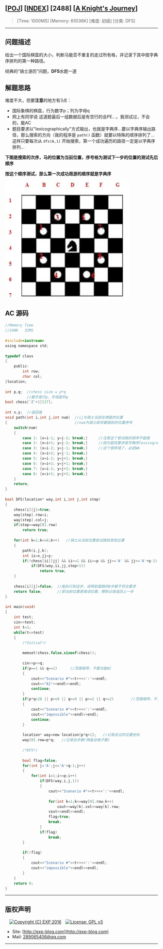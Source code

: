## [[POJ](http://poj.org/)] [[INDEX](https://github.com/lyy289065406/POJ-Solving-Reports)] [2488] [[A Knight's Journey](http://poj.org/problem?id=2488)]

> [Time: 1000MS] [Memory: 65536K] [难度: 初级] [分类: DFS]

------

## 问题描述

给出一个国际棋盘的大小，判断马能否不重复的走过所有格，并记录下其中按字典序排列的第一种路径。

经典的“骑士游历”问题，**DFS**水题一道


## 解题思路


难度不大，但要**注意**的地方有3点：

- 国际象棋的棋盘，行为数字p；列为字母q
- 网上有同学说 这道题最后一组数据后是有空行的会PE...，我测试过，不会的，能AC
- 题目要求以"lexicographically"方式输出，也就是字典序...要以字典序输出路径，那么搜索的方向（我的程序是 `path()` 函数）就要以特殊的顺序排列了...这样只要每次从 `dfs(A,1)` 开始搜索，第一个成功遍历的路径一定是以字典序排列...

**下图是搜索的次序，马的位置为当前位置，序号格为测试下一步的位置的测试先后顺序**

**按这个顺序测试，那么第一次成功周游的顺序就是字典序**

![](/reports/POJ2488-A%20Knight's%20Journey/img/01.png)

## AC 源码


```c
//Memory Time 
//240K   32MS 

#include<iostream>
using namespace std;

typedef class
{
	public:
		int row;
		char col;
}location;

int p,q;  //chess size = p*q
          //数字是行p，字母是列q
bool chess['Z'+1][27];

int x,y;  //返回值
void path(int i,int j,int num)  //ij为骑士当前在棋盘的位置 
{                               //num为骑士即将要跳到的位置序号
	switch(num)
	{
     	case 1: {x=i-1; y=j-2; break;}     //注意这个尝试跳的顺序不能错   
		case 2: {x=i+1; y=j-2; break;}     //因为题目要求是字典序lexicographically输出
		case 3: {x=i-2; y=j-1; break;}     //这个顺序错了，必定WA
		case 4: {x=i+2; y=j-1; break;}
		case 5: {x=i-2; y=j+1; break;}
		case 6: {x=i+2; y=j+1; break;}
		case 7: {x=i-1; y=j+2; break;}
		case 8: {x=i+1; y=j+2; break;}
	}
	return;
}

bool DFS(location* way,int i,int j,int step)
{
	chess[i][j]=true;
	way[step].row=i;
	way[step].col=j;
	if(step==way[0].row)
		return true;

	for(int k=1;k<=8;k++)   //骑士从当前位置尝试跳到其他位置
	{
		path(i,j,k);
		int ii=x,jj=y;
		if(!chess[ii][jj] && ii>=1 && ii<=p && jj>='A' && jj<='A'+q-1)
			if(DFS(way,ii,jj,step+1))
				return true;
	}
	
	chess[i][j]=false;  //能执行到这步，说明前面跳的8步都不符合要求
	return false;       //即当前位置是错误位置，擦除记录返回上一步
}

int main(void)
{
	int test;
	cin>>test;
	int t=1;
	while(t<=test)
	{
		/*Initial*/

		memset(chess,false,sizeof(chess));

		cin>>p>>q;
		if(p==1 && q==1)      //范围缩窄，不要也能AC
		{
			cout<<"Scenario #"<<t++<<':'<<endl;
			cout<<"A1"<<endl<<endl;
			continue;
		}
		if(p*q>26 || p>=9 || q>=9 || p<=2 || q<=2)        //范围缩窄，不要也能AC
		{
			cout<<"Scenario #"<<t++<<':'<<endl;
			cout<<"impossible"<<endl<<endl;
			continue;
		}
		
		location* way=new location[p*q+1];   //记录走过的位置坐标
		way[0].row=p*q;   //记录总步数(棋盘总格子数)

		/*DFS*/

		bool flag=false;
		for(int j='A';j<='A'+q-1;j++)
		{
			for(int i=1;i<=p;i++)
				if(DFS(way,i,j,1))
				{
					cout<<"Scenario #"<<t++<<':'<<endl;
					
					for(int k=1;k<=way[0].row;k++)
						cout<<way[k].col<<way[k].row;
					cout<<endl<<endl;
					flag=true;
					break;
				}
				if(flag)
					break;
		}

		if(!flag)
		{
			cout<<"Scenario #"<<t++<<':'<<endl;
			cout<<"impossible"<<endl<<endl;
		}
	}
	return 0;
}
```

------

## 版权声明

　[![Copyright (C) EXP,2016](https://img.shields.io/badge/Copyright%20(C)-EXP%202016-blue.svg)](http://exp-blog.com)　[![License: GPL v3](https://img.shields.io/badge/License-GPL%20v3-blue.svg)](https://www.gnu.org/licenses/gpl-3.0)
  

- Site: [http://exp-blog.com](http://exp-blog.com) 
- Mail: <a href="mailto:289065406@qq.com?subject=[EXP's Github]%20Your%20Question%20（请写下您的疑问）&amp;body=What%20can%20I%20help%20you?%20（需要我提供什么帮助吗？）">289065406@qq.com</a>


------
